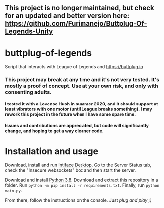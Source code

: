 ## This project is no longer maintained, but check for an updated and better version here: https://github.com/Furimanejo/Buttplug-Of-Legends-Unity

# buttplug-of-legends
Script that interacts with League of Legends and https://buttplug.io

### This project may break at any time and it's not very tested. It's mostly a proof of concept. Use at your own risk, and only with consenting adults.
#### I tested it with a Lovense Hush in summer 2020, and it should support at least vibrators with one motor (until League breaks something). I may rework this project in the future when I have some spare time.
#### Issues and contributions are appreciated, but code will significantly change, and hoping to get a way cleaner code.

# Installation and usage
Download, install and run [Intiface Desktop](https://intiface.com/desktop/). Go to the Server Status tab, check the "Insecure websockets" box and then start the server.

Download and install [Python 3.8](python.org). Download and extract this repository in a folder. Run `python -m pip install -r requirements.txt`. Finally, run `python main.py`.

From there, follow the instructions on the console. Just *plug and play ;)*
